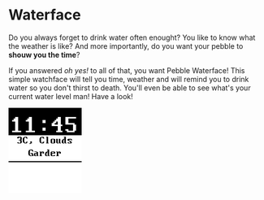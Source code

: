# Waterface

Do you always forget to drink water often enought? You like to know what the weather
is like? And more importantly, do you want your pebble to **shouw you the time**?

If you answered _oh yes!_ to all of that, you want Pebble Waterface! This simple watchface
will tell you time, weather and will remind you to drink water so you don't thirst
to death. You'll even be able to see what's your current water level man! Have a look!

![watchface](https://raw.githubusercontent.com/guillermo-carrasco/pebble-waterface/master/resources/images/waterface.png)
